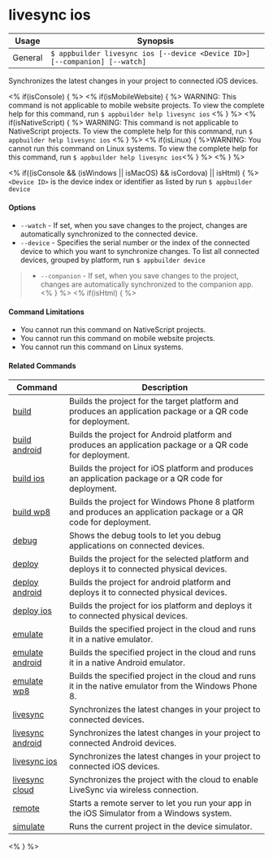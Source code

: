 livesync ios
==========

Usage | Synopsis
------|-------
General | `$ appbuilder livesync ios [--device <Device ID>] [--companion] [--watch]`

Synchronizes the latest changes in your project to connected iOS devices.

<% if(isConsole) { %>
<% if(isMobileWebsite) { %>
WARNING: This command is not applicable to mobile website projects. To view the complete help for this command, run `$ appbuilder help livesync ios`
<% } %>
<% if(isNativeScript) { %>
WARNING: This command is not applicable to NativeScript projects. To view the complete help for this command, run `$ appbuilder help livesync ios`
<% } %>
<% if(isLinux) { %>WARNING: You cannot run this command on Linux systems. To view the complete help for this command, run `$ appbuilder help livesync ios`<% } %>
<% } %>

<% if((isConsole && (isWindows || isMacOS) && isCordova) || isHtml) { %>
`<Device ID>` is the device index or identifier as listed by run `$ appbuilder device`

#### Options
* `--watch` - If set, when you save changes to the project, changes are automatically synchronized to the connected device.
* `--device` - Specifies the serial number or the index of the connected device to which you want to synchronize changes. To list all connected devices, grouped by platform, run `$ appbuilder device`    
>* `--companion` - If set, when you save changes to the project, changes are automatically synchronized to the companion app.
<% } %>
<% if(isHtml) { %> 
#### Command Limitations

* You cannot run this command on NativeScript projects.
* You cannot run this command on mobile website projects.
* You cannot run this command on Linux systems.

#### Related Commands

Command | Description
----------|----------
[build](build.html) | Builds the project for the target platform and produces an application package or a QR code for deployment.
[build android](build-android.html) | Builds the project for Android platform and produces an application package or a QR code for deployment.
[build ios](build-ios.html) | Builds the project for iOS platform and produces an application package or a QR code for deployment.
[build wp8](build-wp8.html) | Builds the project for Windows Phone 8 platform and produces an application package or a QR code for deployment.
[debug](debug.html) | Shows the debug tools to let you debug applications on connected devices.
[deploy](deploy.html) | Builds the project for the selected platform and deploys it to connected physical devices.
[deploy android](deploy-android.html) | Builds the project for android platform and deploys it to connected physical devices.
[deploy ios](deploy-ios.html) | Builds the project for ios platform and deploys it to connected physical devices.
[emulate](emulate.html) | Builds the specified project in the cloud and runs it in a native emulator.
[emulate android](emulate-android.html) | Builds the specified project in the cloud and runs it in a native Android emulator.
[emulate wp8](emulate-wp8.html) | Builds the specified project in the cloud and runs it in the native emulator from the Windows Phone 8.
[livesync](livesync.html) | Synchronizes the latest changes in your project to connected devices.
[livesync android](livesync-android.html) | Synchronizes the latest changes in your project to connected Android devices.
[livesync ios](livesync-ios.html) | Synchronizes the latest changes in your project to connected iOS devices.
[livesync cloud](livesync-cloud.html) | Synchronizes the project with the cloud to enable LiveSync via wireless connection.
[remote](remote.html) | Starts a remote server to let you run your app in the iOS Simulator from a Windows system.
[simulate](simulate.html) | Runs the current project in the device simulator.
<% } %>